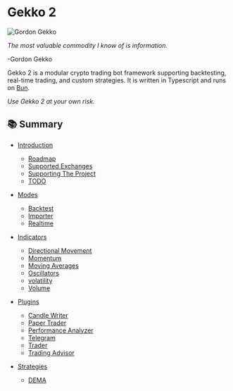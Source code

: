 # Gekko 2

![Gordon Gekko](https://github.com/user-attachments/assets/769a2373-e22d-4b30-979f-09e636a49e4d)

_The most valuable commodity I know of is information._

-Gordon Gekko

Gekko 2 is a modular crypto trading bot framework supporting backtesting, real-time trading, and custom strategies. It is written in Typescript and runs on [Bun](https://bun.sh/).

_Use Gekko 2 at your own risk._

## 📚 Summary

- [Introduction](./documentation/introduction/about-gekko.md)

  - [Roadmap](./documentation/introduction/roadmap.md)
  - [Supported Exchanges](./documentation/introduction/supported-exchanges.md)
  - [Supporting The Project](./documentation/introduction/supporting-project.md)
  - [TODO](./documentation/introduction/todo.md)

- [Modes](./documentation/modes/introduction.md)

  - [Backtest](./documentation/modes/backtest.md)
  - [Importer](./documentation/modes/importer.md)
  - [Realtime](./documentation/modes/realtime.md)

- [Indicators](./documentation/indicators/introduction.md)

  - [Directional Movement](./documentation/indicators/directional-movement.md)
  - [Momentum](./documentation/indicators/momentum.md)
  - [Moving Averages](./documentation/indicators/moving-averages.md)
  - [Oscillators](./documentation/indicators/oscillators.md)
  - [volatility](./documentation/indicators/volatility.md)
  - [Volume](./documentation/indicators/volume.md)

- [Plugins](./documentation/plugins/introduction.md)

  - [Candle Writer](./documentation/plugins/candle-writer.md)
  - [Paper Trader](./documentation/plugins/paper-trader.md)
  - [Performance Analyzer](./documentation/plugins/performance-analyzer.md)
  - [Telegram](./documentation/plugins/telegram.md)
  - [Trader](./documentation/plugins/trader.md)
  - [Trading Advisor](./documentation/plugins/trading-advisor.md)

- [Strategies](./documentation/strategies/introduction.md)

  - [DEMA](./documentation/strategies/dema.md)
